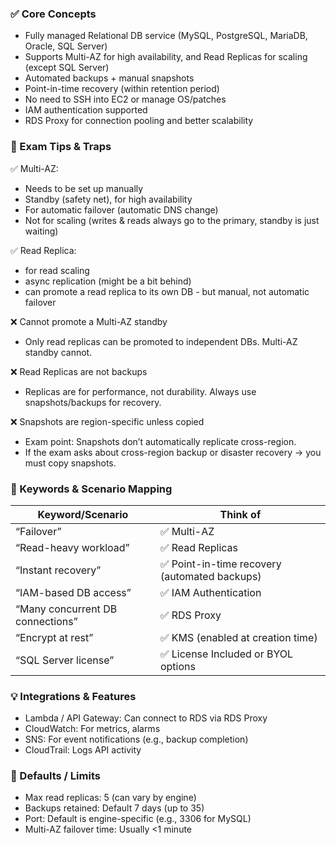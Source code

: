 ### ✅ Core Concepts
- Fully managed Relational DB service (MySQL, PostgreSQL, MariaDB, Oracle, SQL Server)
- Supports Multi-AZ for high availability, and Read Replicas for scaling (except SQL Server)
- Automated backups + manual snapshots 
- Point-in-time recovery (within retention period)
- No need to SSH into EC2 or manage OS/patches 
- IAM authentication supported 
- RDS Proxy for connection pooling and better scalability

### 🧠 Exam Tips & Traps
✅ Multi-AZ:
- Needs to be set up manually
- Standby (safety net), for high availability
- For automatic failover (automatic DNS change)
- Not for scaling (writes & reads always go to the primary, standby is just waiting)

✅ Read Replica:
- for read scaling
- async replication (might be a bit behind)
- can promote a read replica to its own DB - but manual, not automatic failover

❌ Cannot promote a Multi-AZ standby
- Only read replicas can be promoted to independent DBs. Multi-AZ standby cannot.

❌ Read Replicas are not backups
- Replicas are for performance, not durability. Always use snapshots/backups for recovery.

❌ Snapshots are region-specific unless copied
- Exam point: Snapshots don’t automatically replicate cross-region.
- If the exam asks about cross-region backup or disaster recovery → you must copy snapshots.

### 📌 Keywords & Scenario Mapping
| Keyword/Scenario                 | Think of                                     |
| -------------------------------- | -------------------------------------------- |
| “Failover”                       | ✅ Multi-AZ                                   |
| “Read-heavy workload”            | ✅ Read Replicas                              |
| “Instant recovery”               | ✅ Point-in-time recovery (automated backups) |
| “IAM-based DB access”            | ✅ IAM Authentication                         |
| “Many concurrent DB connections” | ✅ RDS Proxy                                  |
| “Encrypt at rest”                | ✅ KMS (enabled at creation time)             |
| “SQL Server license”             | ✅ License Included or BYOL options           |

### 💡 Integrations & Features
- Lambda / API Gateway: Can connect to RDS via RDS Proxy 
- CloudWatch: For metrics, alarms 
- SNS: For event notifications (e.g., backup completion)
- CloudTrail: Logs API activity

### 🧮 Defaults / Limits
- Max read replicas: 5 (can vary by engine)
- Backups retained: Default 7 days (up to 35)
- Port: Default is engine-specific (e.g., 3306 for MySQL)
- Multi-AZ failover time: Usually <1 minute

